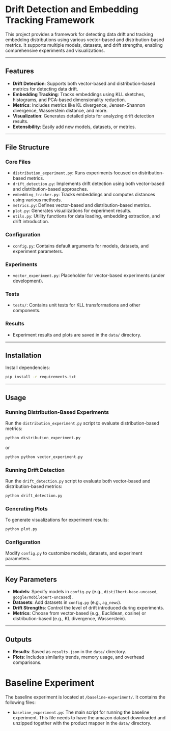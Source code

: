 # Drift Detection and Embedding Tracking Framework

This project provides a framework for detecting data drift and tracking embedding distributions using various vector-based and distribution-based metrics. It supports multiple models, datasets, and drift strengths, enabling comprehensive experiments and visualizations.

---

## Features

- **Drift Detection**: Supports both vector-based and distribution-based metrics for detecting data drift.
- **Embedding Tracking**: Tracks embeddings using KLL sketches, histograms, and PCA-based dimensionality reduction.
- **Metrics**: Includes metrics like KL divergence, Jensen-Shannon divergence, Wasserstein distance, and more.
- **Visualization**: Generates detailed plots for analyzing drift detection results.
- **Extensibility**: Easily add new models, datasets, or metrics.

---

## File Structure

### Core Files
- `distribution_experiment.py`: Runs experiments focused on distribution-based metrics.
- `drift_detection.py`: Implements drift detection using both vector-based and distribution-based approaches.
- `embedding_tracker.py`: Tracks embeddings and computes distances using various methods.
- `metrics.py`: Defines vector-based and distribution-based metrics.
- `plot.py`: Generates visualizations for experiment results.
- `utils.py`: Utility functions for data loading, embedding extraction, and drift introduction.

### Configuration
- `config.py`: Contains default arguments for models, datasets, and experiment parameters.

### Experiments
- `vector_experiment.py`: Placeholder for vector-based experiments (under development).

### Tests
- `tests/`: Contains unit tests for KLL transformations and other components.

### Results
- Experiment results and plots are saved in the `data/` directory.

---

## Installation
Install dependencies:
   ```bash
   pip install -r requirements.txt
   ```

---

## Usage

### Running Distribution-Based Experiments
Run the `distribution_experiment.py` script to evaluate distribution-based metrics:
```bash
python distribution_experiment.py
```

or 
```bash
python python vector_experiment.py
```

### Running Drift Detection
Run the `drift_detection.py` script to evaluate both vector-based and distribution-based metrics:
```bash
python drift_detection.py
```

### Generating Plots
To generate visualizations for experiment results:
```bash
python plot.py
```

### Configuration
Modify `config.py` to customize models, datasets, and experiment parameters.

---

## Key Parameters

- **Models**: Specify models in `config.py` (e.g., `distilbert-base-uncased`, `google/mobilebert-uncased`).
- **Datasets**: Add datasets in `config.py` (e.g., `ag_news`).
- **Drift Strengths**: Control the level of drift introduced during experiments.
- **Metrics**: Choose from vector-based (e.g., Euclidean, cosine) or distribution-based (e.g., KL divergence, Wasserstein).

---

## Outputs

- **Results**: Saved as `results.json` in the `data/` directory.
- **Plots**: Includes similarity trends, memory usage, and overhead comparisons.


# Baseline Experiment 
The baseline experiment is located at `/baseline-experiment/`. It contains the following files:
- `baseline_experiment.py`: The main script for running the baseline experiment. This file needs to have the amazon dataset downloaded and unzipped together with the product mapper in the `data/` directory. 